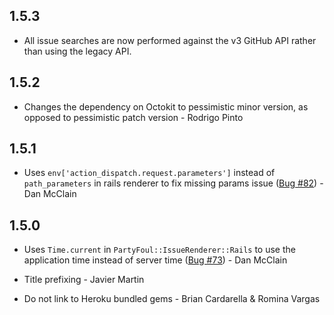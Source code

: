 ## 1.5.3
 * All issue searches are now performed against the v3 GitHub API rather than
   using the legacy API.

## 1.5.2
 * Changes the dependency on Octokit to pessimistic minor version, as
   opposed to pessimistic patch version - Rodrigo Pinto
## 1.5.1
 
 * Uses `env['action_dispatch.request.parameters']` instead of
   `path_parameters` in rails renderer to fix missing params issue
   ([Bug #82](https://github.com/dockyard/party_foul/issues/82)) - Dan McClain

## 1.5.0

 * Uses `Time.current` in `PartyFoul::IssueRenderer::Rails` to use the
   application time instead of server time
   ([Bug #73](https://github.com/dockyard/party_foul/issues/73)) - Dan McClain

 * Title prefixing - Javier Martin
 * Do not link to Heroku bundled gems - Brian Cardarella & Romina Vargas
